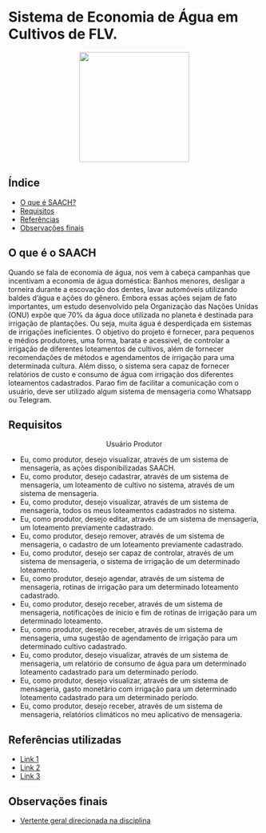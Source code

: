 # Sistema de Economia de Água em Cultivos de FLV.


<p align="center">
     <img src="https://media.giphy.com/media/WRzfGq5Z1J89pP8uJz/giphy-downsized-large.gif" heigth="80"  width="220"/>
<p/>

## Índice

- [O que é SAACH?](#o-que-é-o-saach)
- [Requisitos](#requisitos)
- [Referências](#referências-utilizadas)
- [Observações finais](#observações-finais)


## O que é o SAACH

Quando se fala de economia de água, nos vem à cabeça campanhas que incentivam a economia de água doméstica: Banhos menores, desligar a torneira durante a escovação dos dentes, lavar automóveis utilizando baldes d’água e ações do gênero. Embora essas ações sejam de fato importantes, um estudo desenvolvido pela Organização das Nações Unidas (ONU) expõe que 70% da água doce utilizada no planeta é destinada para irrigação de plantações. Ou seja, muita água é desperdiçada em sistemas de irrigações ineficientes. O objetivo do projeto é fornecer, para pequenos e médios produtores, uma forma, barata e acessivel, de controlar a irrigação de diferentes loteamentos de cultivos, além de fornecer recomendações de métodos e agendamentos de irrigação para uma determinada cultura. Além disso, o sistema sera capaz de fornecer relatórios de custo e consumo de água com irrigação dos diferentes loteamentos cadastrados. Parao fim de facilitar a comunicação com o usuário, deve ser utilizado algum sistema de mensageria como Whatsapp ou Telegram.


## Requisitos

<p align="center">Usuário Produtor<p/>

- Eu, como produtor, desejo visualizar, através de um sistema de mensageria, as ações disponibilizadas SAACH.
- Eu, como produtor, desejo cadastrar, através de um sistema de mensageria, um loteamento de cultivo no sistema, através de um sistema de mensageria.
- Eu, como produtor, desejo visualizar, através de um sistema de mensageria, todos os meus loteamentos cadastrados no sistema.
- Eu, como produtor, desejo editar, através de um sistema de mensageria, um loteamento previamente cadastrado.
- Eu, como produtor, desejo remover, através de um sistema de mensageria, o cadastro de um loteamento previamente cadastrado.
- Eu, como produtor, desejo ser capaz de controlar, através de um sistema de mensageria, o sistema de irrigação de um determinado loteamento.
- Eu, como produtor, desejo agendar, através de um sistema de mensageria, rotinas de irrigação para um determinado loteamento cadastrado.
- Eu, como produtor, desejo receber, através de um sistema de mensageria, notificações de ínicio e fim de rotinas de irrigação para um determinado loteamento.
- Eu, como produtor, desejo receber, através de um sistema de mensageria, uma sugestão de agendamento de irrigação para um determinado cultivo cadastrado.
- Eu, como produtor, desejo visualizar, através de um sistema de mensageria, um relatório de consumo de água para um determinado loteamento cadastrado para um determinado período.
- Eu, como produtor, desejo visualizar, através de um sistema de mensageria, gasto monetário com irrigação para um determinado loteamento cadastrado para um determinado período.
- Eu, como produtor, desejo receber, através de um sistema de mensageria, relatórios climáticos no meu aplicativo de mensageria.


## Referências utilizadas

- [Link 1](https://memoria.ebc.com.br/noticias/internacional/2013/03/agricultura-e-quem-mais-gasta-agua-no-brasil-e-no-mundo)
- [Link 2](https://www.sciencedirect.com/science/article/abs/pii/S1161030107001268)
- [Link 3](https://www.sciencedirect.com/science/article/abs/pii/S0378377421000366)

## Observações finais

- [Vertente geral direcionada na disciplina](https://docs.google.com/document/d/1sgsbvt5X_K5kW9IW_kmHxPSVwaZy8X_laV2rxsSIRzk/edit#heading=h.mv105af4wrhs)

